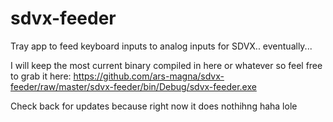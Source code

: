 # sdvx-feeder

Tray app to feed keyboard inputs to analog inputs for SDVX.. eventually...

I will keep the most current binary compiled in here or whatever so feel free to grab it here: https://github.com/ars-magna/sdvx-feeder/raw/master/sdvx-feeder/bin/Debug/sdvx-feeder.exe

Check back for updates because right now it does nothihng haha lole
